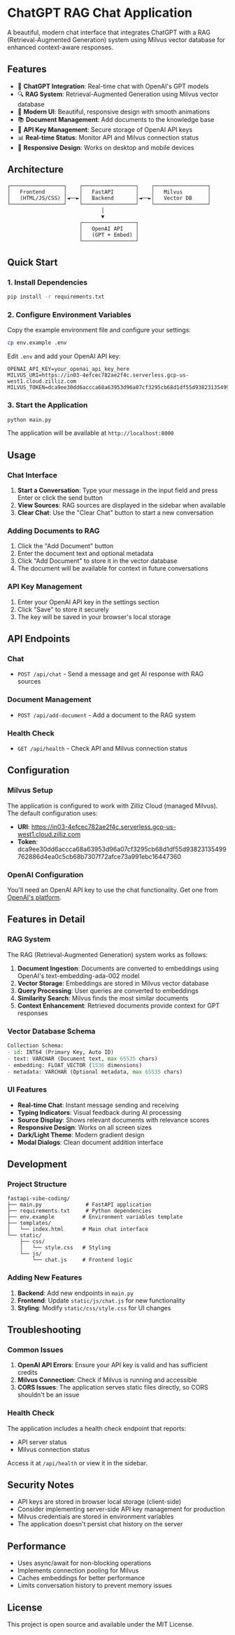 # ChatGPT RAG Chat Application

A beautiful, modern chat interface that integrates ChatGPT with a RAG (Retrieval-Augmented Generation) system using Milvus vector database for enhanced context-aware responses.

## Features

- 🤖 **ChatGPT Integration**: Real-time chat with OpenAI's GPT models
- 🔍 **RAG System**: Retrieval-Augmented Generation using Milvus vector database
- 🎨 **Modern UI**: Beautiful, responsive design with smooth animations
- 📚 **Document Management**: Add documents to the knowledge base
- 🔐 **API Key Management**: Secure storage of OpenAI API keys
- 📊 **Real-time Status**: Monitor API and Milvus connection status
- 📱 **Responsive Design**: Works on desktop and mobile devices

## Architecture

```
┌─────────────────┐    ┌─────────────────┐    ┌─────────────────┐
│   Frontend      │    │   FastAPI       │    │   Milvus        │
│   (HTML/JS/CSS) │◄──►│   Backend       │◄──►│   Vector DB     │
└─────────────────┘    └─────────────────┘    └─────────────────┘
                              │
                              ▼
                       ┌─────────────────┐
                       │   OpenAI API    │
                       │   (GPT + Embed) │
                       └─────────────────┘
```

## Quick Start

### 1. Install Dependencies

```bash
pip install -r requirements.txt
```

### 2. Configure Environment Variables

Copy the example environment file and configure your settings:

```bash
cp env.example .env
```

Edit `.env` and add your OpenAI API key:

```env
OPENAI_API_KEY=your_openai_api_key_here
MILVUS_URI=https://in03-4efcec782ae2f4c.serverless.gcp-us-west1.cloud.zilliz.com
MILVUS_TOKEN=dca9ee30dd6accca68a63953d96a07cf3295cb68d1df55d93823135499762886d4ea0c5cb68b7307f72afce73a991ebc16447360
```

### 3. Start the Application

```bash
python main.py
```

The application will be available at `http://localhost:8000`

## Usage

### Chat Interface

1. **Start a Conversation**: Type your message in the input field and press Enter or click the send button
2. **View Sources**: RAG sources are displayed in the sidebar when available
3. **Clear Chat**: Use the "Clear Chat" button to start a new conversation

### Adding Documents to RAG

1. Click the "Add Document" button
2. Enter the document text and optional metadata
3. Click "Add Document" to store it in the vector database
4. The document will be available for context in future conversations

### API Key Management

1. Enter your OpenAI API key in the settings section
2. Click "Save" to store it securely
3. The key will be saved in your browser's local storage

## API Endpoints

### Chat
- `POST /api/chat` - Send a message and get AI response with RAG sources

### Document Management
- `POST /api/add-document` - Add a document to the RAG system

### Health Check
- `GET /api/health` - Check API and Milvus connection status

## Configuration

### Milvus Setup

The application is configured to work with Zilliz Cloud (managed Milvus). The default configuration uses:

- **URI**: https://in03-4efcec782ae2f4c.serverless.gcp-us-west1.cloud.zilliz.com
- **Token**: dca9ee30dd6accca68a63953d96a07cf3295cb68d1df55d93823135499762886d4ea0c5cb68b7307f72afce73a991ebc16447360

### OpenAI Configuration

You'll need an OpenAI API key to use the chat functionality. Get one from [OpenAI's platform](https://platform.openai.com/api-keys).

## Features in Detail

### RAG System

The RAG (Retrieval-Augmented Generation) system works as follows:

1. **Document Ingestion**: Documents are converted to embeddings using OpenAI's text-embedding-ada-002 model
2. **Vector Storage**: Embeddings are stored in Milvus vector database
3. **Query Processing**: User queries are converted to embeddings
4. **Similarity Search**: Milvus finds the most similar documents
5. **Context Enhancement**: Retrieved documents provide context for GPT responses

### Vector Database Schema

```python
Collection Schema:
- id: INT64 (Primary Key, Auto ID)
- text: VARCHAR (Document text, max 65535 chars)
- embedding: FLOAT_VECTOR (1536 dimensions)
- metadata: VARCHAR (Optional metadata, max 65535 chars)
```

### UI Features

- **Real-time Chat**: Instant message sending and receiving
- **Typing Indicators**: Visual feedback during AI processing
- **Source Display**: Shows relevant documents with relevance scores
- **Responsive Design**: Works on all screen sizes
- **Dark/Light Theme**: Modern gradient design
- **Modal Dialogs**: Clean document addition interface

## Development

### Project Structure

```
fastapi-vibe-coding/
├── main.py              # FastAPI application
├── requirements.txt     # Python dependencies
├── env.example         # Environment variables template
├── templates/
│   └── index.html      # Main chat interface
└── static/
    ├── css/
    │   └── style.css   # Styling
    └── js/
        └── chat.js     # Frontend logic
```

### Adding New Features

1. **Backend**: Add new endpoints in `main.py`
2. **Frontend**: Update `static/js/chat.js` for new functionality
3. **Styling**: Modify `static/css/style.css` for UI changes

## Troubleshooting

### Common Issues

1. **OpenAI API Errors**: Ensure your API key is valid and has sufficient credits
2. **Milvus Connection**: Check if Milvus is running and accessible
3. **CORS Issues**: The application serves static files directly, so CORS shouldn't be an issue

### Health Check

The application includes a health check endpoint that reports:
- API server status
- Milvus connection status

Access it at `/api/health` or view it in the sidebar.

## Security Notes

- API keys are stored in browser local storage (client-side)
- Consider implementing server-side API key management for production
- Milvus credentials are stored in environment variables
- The application doesn't persist chat history on the server

## Performance

- Uses async/await for non-blocking operations
- Implements connection pooling for Milvus
- Caches embeddings for better performance
- Limits conversation history to prevent memory issues

## License

This project is open source and available under the MIT License.
